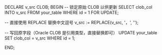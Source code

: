 DECLARE
  v_src CLOB;
BEGIN
  -- 锁定原始 CLOB 以供更新
  SELECT clob_col INTO v_src FROM your_table WHERE id = 1 FOR UPDATE;

  -- 直接使用 REPLACE 替换中文逗号
  v_src := REPLACE(v_src, '，', '');

  -- 写回原字段（Oracle CLOB 是引用类型，直接替换即可）
  UPDATE your_table
     SET clob_col = v_src
   WHERE id = 1;

END;